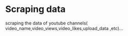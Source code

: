 # Scraping data
scraping the data of youtube channels( video_name,video_views,video_likes,upload_data ,etc)...
